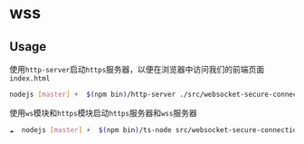 # wss

## Usage

使用`http-server`启动`https`服务器，以便在浏览器中访问我们的前端页面`index.html`

```bash
nodejs [master] ⚡  $(npm bin)/http-server ./src/websocket-secure-connection/ws/ -o -c-1 -S -C ./ssl/cert.pem -K ./ssl/key.pem -p 3000
```

使用`ws`模块和`https`模块启动`https`服务器和`wss`服务器

```bash
☁  nodejs [master] ⚡  $(npm bin)/ts-node src/websocket-secure-connection/ws/index.ts
```
